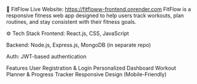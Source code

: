 💪 FitFlow
Live Website: https://fitfloww-frontend.onrender.com
FitFlow is a responsive fitness web app designed to help users track workouts, plan routines, and stay consistent with their fitness goals.

⚙️ Tech Stack
Frontend: React.js, CSS, JavaScript

Backend: Node.js, Express.js, MongoDB (in separate repo)

Auth: JWT-based authentication

Features
User Registration & Login
Personalized Dashboard
Workout Planner & Progress Tracker
Responsive Design (Mobile-Friendly)
